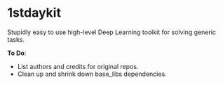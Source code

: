# 1stdaykit
Stupidly easy to use high-level Deep Learning toolkit for solving generic tasks.

**To Do**:
* List authors and credits for original repos.
* Clean up and shrink down base_libs dependencies.
